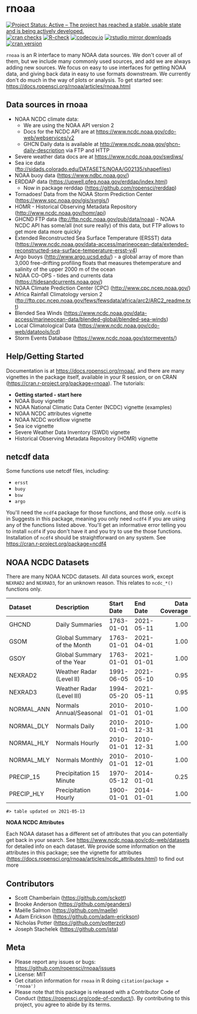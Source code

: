 rnoaa
=====



[![Project Status: Active – The project has reached a stable, usable state and is being actively developed.](https://www.repostatus.org/badges/latest/active.svg)](https://www.repostatus.org/#active)
[![cran checks](https://cranchecks.info/badges/worst/rnoaa)](https://cranchecks.info/pkgs/rnoaa)
[![R-check](https://github.com/ropensci/rnoaa/workflows/R-check/badge.svg)](https://github.com/ropensci/rnoaa/actions)
[![codecov.io](https://codecov.io/github/ropensci/rnoaa/coverage.svg?branch=master)](https://codecov.io/github/ropensci/rnoaa?branch=master)
[![rstudio mirror downloads](https://cranlogs.r-pkg.org/badges/rnoaa?color=C9A115)](https://github.com/r-hub/cranlogs.app)
[![cran version](https://www.r-pkg.org/badges/version/rnoaa)](https://cran.r-project.org/package=rnoaa)


`rnoaa` is an R interface to many NOAA data sources. We don't cover all of them, but we include many commonly used sources, and add we are always adding new sources. We focus on easy to use interfaces for getting NOAA data, and giving back data in easy to use formats downstream. We currently don't do much in the way of plots or analysis. To get started see: https://docs.ropensci.org/rnoaa/articles/rnoaa.html

## Data sources in rnoaa

* NOAA NCDC climate data:
    * We are using the NOAA API version 2
    * Docs for the NCDC API are at https://www.ncdc.noaa.gov/cdo-web/webservices/v2
    * GHCN Daily data is available at http://www.ncdc.noaa.gov/ghcn-daily-description via FTP and HTTP
* Severe weather data docs are at https://www.ncdc.noaa.gov/swdiws/
* Sea ice data (ftp://sidads.colorado.edu/DATASETS/NOAA/G02135/shapefiles)
* NOAA buoy data (https://www.ndbc.noaa.gov/)
* ERDDAP data (https://upwell.pfeg.noaa.gov/erddap/index.html)
  * Now in package rerddap (https://github.com/ropensci/rerddap)
* Tornadoes! Data from the NOAA Storm Prediction Center (https://www.spc.noaa.gov/gis/svrgis/)
* HOMR - Historical Observing Metadata Repository (http://www.ncdc.noaa.gov/homr/api)
* GHCND FTP data (ftp://ftp.ncdc.noaa.gov/pub/data/noaa) - NOAA NCDC API has some/all (not sure really) of this data, but FTP allows to get more data more quickly
* Extended Reconstructed Sea Surface Temperature (ERSST) data (https://www.ncdc.noaa.gov/data-access/marineocean-data/extended-reconstructed-sea-surface-temperature-ersst-v4)
* Argo buoys (http://www.argo.ucsd.edu/) - a global array of more than 3,000 free-drifting profiling floats that measures thetemperature and salinity of the upper 2000 m of the ocean
* NOAA CO-OPS - tides and currents data (https://tidesandcurrents.noaa.gov/)
* NOAA Climate Prediction Center (CPC) (http://www.cpc.ncep.noaa.gov/)
* Africa Rainfall Climatology version 2 (ftp://ftp.cpc.ncep.noaa.gov/fews/fewsdata/africa/arc2/ARC2_readme.txt)
* Blended Sea Winds (https://www.ncdc.noaa.gov/data-access/marineocean-data/blended-global/blended-sea-winds)
* Local Climatological Data (https://www.ncdc.noaa.gov/cdo-web/datatools/lcd)
* Storm Events Database (https://www.ncdc.noaa.gov/stormevents/)

## Help/Getting Started

Documentation is at https://docs.ropensci.org/rnoaa/, and there are many vignettes in the package itself, available in your R session, or on CRAN (https://cran.r-project.org/package=rnoaa). The tutorials:

* **Getting started - start here**
* NOAA Buoy vignette
* NOAA National Climatic Data Center (NCDC) vignette (examples)
* NOAA NCDC attributes vignette
* NOAA NCDC workflow vignette
* Sea ice vignette
* Severe Weather Data Inventory (SWDI) vignette
* Historical Observing Metadata Repository (HOMR) vignette

## netcdf data

Some functions use netcdf files, including:

* `ersst`
* `buoy`
* `bsw`
* `argo`
 
You'll need the `ncdf4` package for those functions, and those only. `ncdf4` is in Suggests in this package, meaning you only need `ncdf4` if you are using any of the functions listed above. You'll get an informative error telling you to install `ncdf4` if you don't have it and you try to use the those functions. Installation of `ncdf4` should be straightforward on any system. See https://cran.r-project.org/package=ncdf4

## NOAA NCDC Datasets

There are many NOAA NCDC datasets. All data sources work, except `NEXRAD2` and `NEXRAD3`, for an unknown reason. This relates to `ncdc_*()` functions only.


|Dataset    |Description                 |Start Date |End Date   | Data Coverage|
|:----------|:---------------------------|:----------|:----------|-------------:|
|GHCND      |Daily Summaries             |1763-01-01 |2021-05-11 |          1.00|
|GSOM       |Global Summary of the Month |1763-01-01 |2021-04-01 |          1.00|
|GSOY       |Global Summary of the Year  |1763-01-01 |2021-01-01 |          1.00|
|NEXRAD2    |Weather Radar (Level II)    |1991-06-05 |2021-05-10 |          0.95|
|NEXRAD3    |Weather Radar (Level III)   |1994-05-20 |2021-05-11 |          0.95|
|NORMAL_ANN |Normals Annual/Seasonal     |2010-01-01 |2010-01-01 |          1.00|
|NORMAL_DLY |Normals Daily               |2010-01-01 |2010-12-31 |          1.00|
|NORMAL_HLY |Normals Hourly              |2010-01-01 |2010-12-31 |          1.00|
|NORMAL_MLY |Normals Monthly             |2010-01-01 |2010-12-01 |          1.00|
|PRECIP_15  |Precipitation 15 Minute     |1970-05-12 |2014-01-01 |          0.25|
|PRECIP_HLY |Precipitation Hourly        |1900-01-01 |2014-01-01 |          1.00|


```
#> table updated on 2021-05-13
```

**NOAA NCDC Attributes**

Each NOAA dataset has a different set of attributes that you can potentially get back in your search. See https://www.ncdc.noaa.gov/cdo-web/datasets for detailed info on each dataset. We provide some information on the attributes in this package; see the vignette for attributes (https://docs.ropensci.org/rnoaa/articles/ncdc_attributes.html) to find out more


## Contributors

* Scott Chamberlain (https://github.com/sckott)
* Brooke Anderson (https://github.com/geanders)
* Maëlle Salmon (https://github.com/maelle)
* Adam Erickson (https://github.com/adam-erickson)
* Nicholas Potter (https://github.com/potterzot)
* Joseph Stachelek (https://github.com/jsta)

## Meta

* Please report any issues or bugs: https://github.com/ropensci/rnoaa/issues
* License: MIT
* Get citation information for `rnoaa` in R doing `citation(package = 'rnoaa')`
* Please note that this package is released with a Contributor Code of Conduct (https://ropensci.org/code-of-conduct/). By contributing to this project, you agree to abide by its terms.

